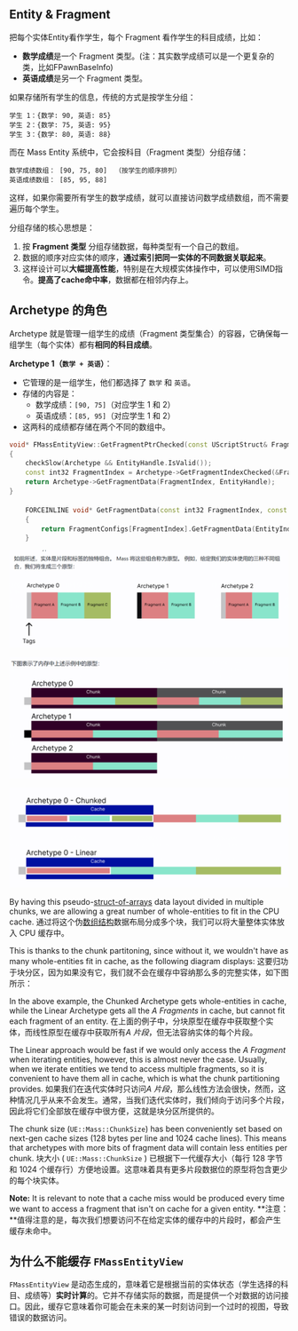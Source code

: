 ## Entity & Fragment

把每个实体Entity看作学生，每个 Fragment 看作学生的科目成绩，比如：

- **数学成绩**是一个 Fragment 类型。(注：其实数学成绩可以是一个更复杂的类，比如FPawnBaseInfo)
- **英语成绩**是另一个 Fragment 类型。

如果存储所有学生的信息，传统的方式是按学生分组：

```
学生 1：{数学: 90, 英语: 85}
学生 2：{数学: 75, 英语: 95}
学生 3：{数学: 80, 英语: 88}
```

而在 Mass Entity 系统中，它会按科目（Fragment 类型）分组存储：

```
数学成绩数组： [90, 75, 80]  （按学生的顺序排列）
英语成绩数组： [85, 95, 88]
```

这样，如果你需要所有学生的数学成绩，就可以直接访问数学成绩数组，而不需要遍历每个学生。

分组存储的核心思想是：

1. 按 **Fragment 类型** 分组存储数据，每种类型有一个自己的数组。
2. 数据的顺序对应实体的顺序，**通过索引把同一实体的不同数据关联起来**。
3. 这样设计可以**大幅提高性能**，特别是在大规模实体操作中，可以使用SIMD指令。**提高了cache命中率**，数据都在相邻内存上。

## Archetype 的角色

Archetype 就是管理一组学生的成绩（Fragment 类型集合）的容器，它确保每一组学生（每个实体）都有**相同的科目成绩**。

**Archetype 1（`数学 + 英语`）**：

- 它管理的是一组学生，他们都选择了 `数学` 和 `英语`。
- 存储的内容是：
  - 数学成绩：`[90, 75]`（对应学生 1 和 2）
  - 英语成绩：`[85, 95]`（对应学生 1 和 2）
- 这两科的成绩都存储在两个不同的数组中。

```cpp
void* FMassEntityView::GetFragmentPtrChecked(const UScriptStruct& FragmentType) const
{
	checkSlow(Archetype && EntityHandle.IsValid());
	const int32 FragmentIndex = Archetype->GetFragmentIndexChecked(&FragmentType);
	return Archetype->GetFragmentData(FragmentIndex, EntityHandle);
}

	FORCEINLINE void* GetFragmentData(const int32 FragmentIndex, const FMassRawEntityInChunkData EntityIndex) const
	{
		return FragmentConfigs[FragmentIndex].GetFragmentData(EntityIndex.ChunkRawMemory, EntityIndex.IndexWithinChunk);
	}
```

![image-20250312152503910](Images/UE5MassEntityView直观解释/image-20250312152503910.png)

![image-20250312152446585](Images/UE5MassEntityView直观解释/image-20250312152446585.png)

![image-20250312152550378](Images/UE5MassEntityView直观解释/image-20250312152550378.png)

By having this pseudo-[struct-of-arrays](https://en.wikipedia.org/wiki/AoS_and_SoA#Structure_of_arrays) data layout divided in multiple chunks, we are allowing a great number of whole-entities to fit in the CPU cache.
通过将这个伪[数组结构](https://en.wikipedia.org/wiki/AoS_and_SoA#Structure_of_arrays)数据布局分成多个块，我们可以将大量整体实体放入 CPU 缓存中。

This is thanks to the chunk partitoning, since without it, we wouldn't have as many whole-entities fit in cache, as the following diagram displays:
这要归功于块分区，因为如果没有它，我们就不会在缓存中容纳那么多的完整实体，如下图所示：

In the above example, the Chunked Archetype gets whole-entities in cache, while the Linear Archetype gets all the *A Fragments* in cache, but cannot fit each fragment of an entity.
在上面的例子中，分块原型在缓存中获取整个实体，而线性原型在缓存中获取所有*A 片段*，但无法容纳实体的每个片段。

The Linear approach would be fast if we would only access the *A Fragment* when iterating entities, however, this is almost never the case. Usually, when we iterate entities we tend to access multiple fragments, so it is convenient to have them all in cache, which is what the chunk partitioning provides.
如果我们在迭代实体时只访问*A 片段*，那么线性方法会很快，然而，这种情况几乎从来不会发生。通常，当我们迭代实体时，我们倾向于访问多个片段，因此将它们全部放在缓存中很方便，这就是块分区所提供的。

The chunk size (`UE::Mass::ChunkSize`) has been conveniently set based on next-gen cache sizes (128 bytes per line and 1024 cache lines). This means that archetypes with more bits of fragment data will contain less entities per chunk.
块大小 ( `UE::Mass::ChunkSize` ) 已根据下一代缓存大小（每行 128 字节和 1024 个缓存行）方便地设置。这意味着具有更多片段数据位的原型将包含更少的每个块实体。

**Note:** It is relevant to note that a cache miss would be produced every time we want to access a fragment that isn't on cache for a given entity.
**注意：**值得注意的是，每次我们想要访问不在给定实体的缓存中的片段时，都会产生缓存未命中。

## 为什么不能缓存 `FMassEntityView`

`FMassEntityView` 是动态生成的，意味着它是根据当前的实体状态（学生选择的科目、成绩等）**实时计算**的。它并不存储实际的数据，而是提供一个对数据的访问接口。因此，缓存它意味着你可能会在未来的某一时刻访问到一个过时的视图，导致错误的数据访问。